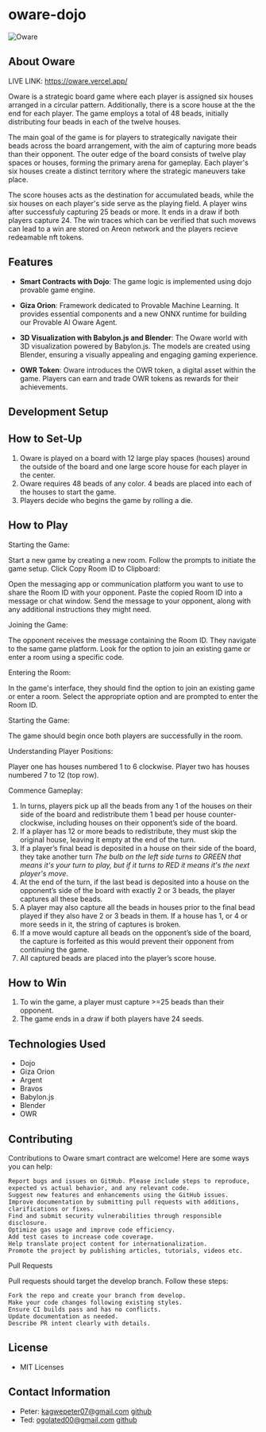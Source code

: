 # oware-dojo

![Oware](https://res.cloudinary.com/duybctvku/image/upload/v1706537308/oware1_bqkmyd.png)

## About Oware
LIVE LINK: https://oware.vercel.app/

Oware is a strategic board game where each player is assigned six houses arranged in a circular pattern. Additionally, there is a score house at the the end for each player. The game employs a total of 48 beads, initially distributing four beads in each of the twelve houses.

The main goal of the game is for players to strategically navigate their beads across the board arrangement, with the aim of capturing more beads than their opponent. The outer edge of the board consists of twelve play spaces or houses, forming the primary arena for gameplay. Each player's six houses create a distinct territory where the strategic maneuvers take place.

The  score houses acts as the destination for accumulated beads, while the six houses on each player's side serve as the playing field. A player wins after successfuly capturing 25 beads or more. It ends in a draw if both players capture 24. The win traces which can be verified that such movews can lead to a win are stored on Areon network and the players recieve redeamable nft tokens.

## Features

- **Smart Contracts with Dojo**: The game logic is implemented using dojo provable game engine.

- **Giza Orion**: Framework dedicated to Provable Machine Learning. It provides essential components and a new ONNX runtime for building our Provable AI Oware Agent.

- **3D Visualization with Babylon.js and Blender**: The Oware world with 3D visualization powered by Babylon.js. The models are created using Blender, ensuring a visually appealing and engaging gaming experience.

- **OWR Token**: Oware introduces the OWR token, a digital asset within the game. Players can earn and trade OWR tokens as rewards for their achievements.

## Development Setup


## How to Set-Up
1. Oware is played on a board with 12 large play spaces (houses) around the outside of the board and one large score house for each player in the center.
2. Oware requires 48 beads of any color. 4 beads are placed into each of the houses to start the game.
3. Players decide who begins the game by rolling a die.

## How to Play

Starting the Game:

Start a new game by creating a new room.
Follow the prompts to initiate the game setup.
Click Copy Room ID to Clipboard:


Open the messaging app or communication platform you want to use to share the Room ID with your opponent.
Paste the copied Room ID into a message or chat window.
Send the message to your opponent, along with any additional instructions they might need.

Joining the Game:

The opponent receives the message containing the Room ID.
They navigate to the same game platform.
Look for the option to join an existing game or enter a room using a specific code.

Entering the Room:

In the game's interface, they should find the option to join an existing game or enter a room.
Select the appropriate option and are prompted to enter the Room ID.

Starting the Game:

The game should begin once both players are successfully in the room.

Understanding Player Positions:

Player one  has houses numbered 1 to 6 clockwise.
Player two has houses numbered 7 to 12 (top row).

Commence Gameplay:

1. In turns, players pick up all the beads from any 1 of the houses on their side of the board and redistribute them 1 bead per house counter-clockwise, including houses on their opponent’s side of the board.
2. If a player has 12 or more beads to redistribute, they must skip the original house, leaving it empty at the end of the turn.
3. If a player’s final bead is deposited in a house on their side of the board, they take another turn *The bulb on the left side turns to GREEN that means it's your turn to play, but if it turns to RED it means it's the next player's move*.
5. At the end of the turn, if the last bead is deposited into a house on the opponent’s side of the board with exactly 2 or 3 beads, the player captures all these beads.
6. A player may also capture all the beads in houses prior to the final bead played if they also have 2 or 3 beads in them. If a house has 1, or 4 or more seeds in it, the string of captures is broken.
7. If a move would capture all beads on the opponent’s side of the board, the capture is forfeited as this would prevent their opponent from continuing the game.
8. All captured beads are placed into the player’s score house.

## How to Win
1. To win the game, a player must capture >=25 beads than their opponent.
2. The game ends in a draw if both players have 24 seeds.

## Technologies Used
- Dojo
- Giza Orion
- Argent
- Bravos
- Babylon.js
- Blender
- OWR

## Contributing
Contributions to Oware smart contract are welcome! Here are some ways you can help:

    Report bugs and issues on GitHub. Please include steps to reproduce, expected vs actual behavior, and any relevant code.
    Suggest new features and enhancements using the GitHub issues.
    Improve documentation by submitting pull requests with additions, clarifications or fixes.
    Find and submit security vulnerabilities through responsible disclosure.
    Optimize gas usage and improve code efficiency.
    Add test cases to increase code coverage.
    Help translate project content for internationalization.
    Promote the project by publishing articles, tutorials, videos etc.

Pull Requests

Pull requests should target the develop branch. Follow these steps:

    Fork the repo and create your branch from develop.
    Make your code changes following existing styles.
    Ensure CI builds pass and has no conflicts.
    Update documentation as needed.
    Describe PR intent clearly with details.

## License
- MIT Licenses

## Contact Information
- Peter: kagwepeter07@gmail.com [github](https://github.com/Kagwep)
- Ted: ogolated00@gmail.com [github](https://github.com/Ted1166)
